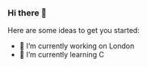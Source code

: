 ### Hi there 👋

Here are some ideas to get you started:

- 🔭 I’m currently working on London
- 🌱 I’m currently learning  C 
